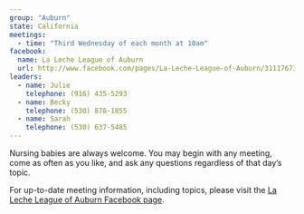 ```yaml
---
group: "Auburn"
state: California
meetings:
  - time: "Third Wednesday of each month at 10am"
facebook: 
  name: La Leche League of Auburn
  url: http://www.facebook.com/pages/La-Leche-League-of-Auburn/311176739407
leaders:
  - name: Julie
    telephone: (916) 435-5293
  - name: Becky
    telephone: (530) 878-1855
  - name: Sarah
    telephone: (530) 637-5485
---
```


Nursing babies are always welcome. You may begin with any meeting, come as often as you like, and ask any questions regardless of that day’s topic.

For up-to-date meeting information, including topics, please visit the [La Leche League of Auburn Facebook page](http://www.facebook.com/pages/La-Leche-League-of-Auburn/311176739407).